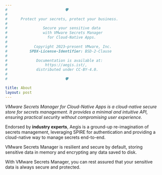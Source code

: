 ```yaml
---
#                          🛡️
#
#    ️  Protect your secrets, protect your business.
#
#                Secure your sensitive data
#                with VMware Secrets Manager
#                  for Cloud-Native Apps.
#
#            Copyright 2023–present VMware, Inc.
#          SPDX-License-Identifier: BSD-2-Clause
#
#             Documentation is available at:
#                 https://aegis.ist/,
#             distributed under CC-BY-4.0.
#
#                          🛡️

title: About
layout: post
---
```


*VMware Secrets Manager for Cloud-Native Apps is a cloud-native secure store
for secrets management. It provides a minimal and intuitive API, ensuring
practical security without compromising user experience.*

Endorsed by **industry experts**, Aegis is a ground-up re-imagination of secrets
management, leveraging SPIRE for authentication and providing a cloud-native
way to manage secrets end-to-end.

VMware Secrets Manager is resilient and secure by default, storing sensitive
data in memory and encrypting any data saved to disk.

With VMware Secrets Manager, you can rest assured that your sensitive data is
always secure and protected.
